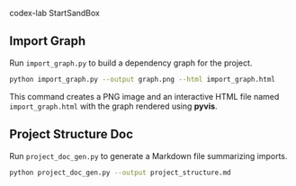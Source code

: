  codex-lab
StartSandBox

## Import Graph

Run `import_graph.py` to build a dependency graph for the project.

```bash
python import_graph.py --output graph.png --html import_graph.html
```

This command creates a PNG image and an interactive HTML file named
`import_graph.html` with the graph rendered using **pyvis**.

## Project Structure Doc

Run `project_doc_gen.py` to generate a Markdown file summarizing imports.

```bash
python project_doc_gen.py --output project_structure.md
```
